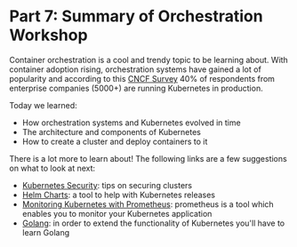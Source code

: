 # Part 7: Summary of Orchestration Workshop

Container orchestration is a cool and trendy topic to be learning about. With container adoption rising, orchestration systems have gained a lot of popularity and according to this [CNCF Survey](https://www.cncf.io/blog/2018/08/29/cncf-survey-use-of-cloud-native-technologies-in-production-has-grown-over-200-percent/) 40% of respondents from enterprise companies (5000+) are running Kubernetes in production.

Today we learned:
 - How orchestration systems and Kubernetes evolved in time
 - The architecture and components of Kubernetes
 - How to create a cluster and deploy containers to it
 
 There is a lot more to learn about! The following links are a few suggestions on what to look at next:
 - [Kubernetes Security](https://techbeacon.com/enterprise-it/hackers-guide-kubernetes-security): tips on securing clusters
 - [Helm Charts](https://hackernoon.com/what-is-helm-and-why-you-should-love-it-74bf3d0aafc): a tool to help with Kubernetes releases
 - [Monitoring Kubernetes with Prometheus](https://sysdig.com/blog/kubernetes-monitoring-prometheus/): prometheus is a tool which enables you to monitor your Kubernetes application
 - [Golang](https://golang.org/): in order to extend the functionality of Kubernetes you'll have to learn Golang